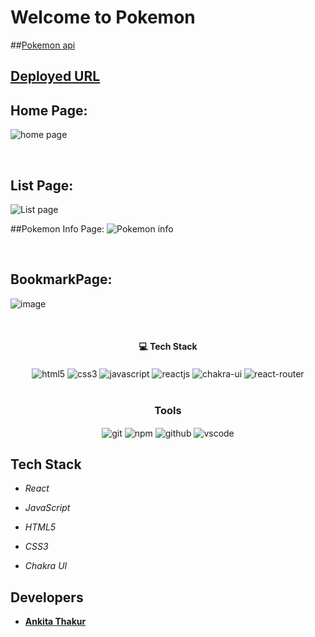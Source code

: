 
# Welcome to Pokemon
##[Pokemon api](https://pokeapi.co/)


## [Deployed URL](https://64a30c8dbad6fb3ab5412979--shiny-quokka-18ae61.netlify.app/)


## Home Page:
![home page](https://github-production-user-asset-6210df.s3.amazonaws.com/61157473/250628868-59e86f4c-379e-42b4-91e9-b8d2a2995548.png)


<br/>

## List Page:
![List page](https://github.com/ankitatra/pokimon/assets/61157473/d00ab218-80d5-4ba6-b4a3-841edb874acb)




##Pokemon Info Page:
![Pokemon info](https://github.com/ankitatra/pokimon/assets/61157473/ec0c2193-c947-44e8-bb6a-bbead574d1d5)

<br/>

## BookmarkPage:
![image](https://github.com/ankitatra/pokimon/assets/61157473/7ff7372e-7630-4cd8-b3d2-6559385e02fc)




<br/>
<h4 align="center">💻 Tech Stack</h4>
 <div align="center">
 <img src="https://img.shields.io/badge/html5-%23E34F26.svg?style=for-the-badge&logo=html5&logoColor=white" align="center" alt="html5">
 <img src = "https://img.shields.io/badge/css3-%231572B6.svg?style=for-the-badge&logo=css3&logoColor=white" align="center" alt="css3">
 <img src="https://img.shields.io/badge/javascript-%23323330.svg?style=for-the-badge&logo=javascript&logoColor=%23F7DF1E"  align="center" alt="javascript" />
 <img src="https://img.shields.io/badge/React-20232A?style=for-the-badge&logo=react&logoColor=61DAFB"  align="center" alt="reactjs" />
   <img src = "https://img.shields.io/badge/chakra ui-%234ED1C5.svg?style=for-the-badge&logo=chakraui&logoColor=white" align="center" alt="chakra-ui"/>
  <img src="https://img.shields.io/badge/React_Router-CA4245?style=for-the-badge&logo=react-router&logoColor=white"  align="center" alt="react-router" />
</div>
<br/>



<div align="center"><h3 align="center">Tools</h3> 
   <img src="https://img.shields.io/badge/netlify-%23000000.svg?style=for-the-badge&logo=netlify&logoColor=#00C7B7" align="center" alt="git"/>
  <img src = "https://img.shields.io/badge/NPM-%23000000.svg?style=for-the-badge&logo=npm&logoColor=white" align="center" alt="npm">
  <img src="https://img.shields.io/badge/GitHub-100000?style=for-the-badge&logo=github&logoColor=white"  align="center" alt="github"/>
   <img src="https://img.shields.io/badge/Visual%20Studio-5C2D91.svg?style=for-the-badge&logo=visual-studio&logoColor=white"  align="center" alt="vscode"/>
    
      
</div>







## Tech Stack 
- *React*


- *JavaScript*
- *HTML5*
- *CSS3*
- *Chakra UI*







## Developers

- **[Ankita Thakur](https://github.com/ankitatra)**

    
